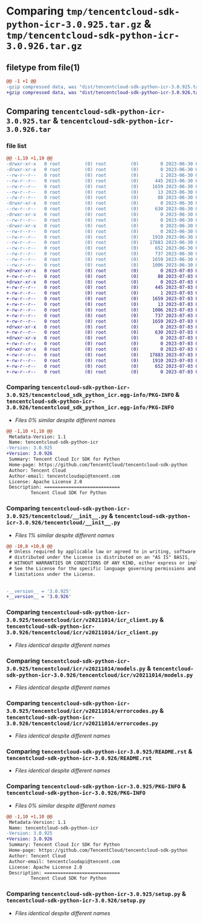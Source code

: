 # Comparing `tmp/tencentcloud-sdk-python-icr-3.0.925.tar.gz` & `tmp/tencentcloud-sdk-python-icr-3.0.926.tar.gz`

## filetype from file(1)

```diff
@@ -1 +1 @@
-gzip compressed data, was "dist/tencentcloud-sdk-python-icr-3.0.925.tar", last modified: Fri Jun 30 02:15:32 2023, max compression
+gzip compressed data, was "dist/tencentcloud-sdk-python-icr-3.0.926.tar", last modified: Mon Jul  3 00:28:08 2023, max compression
```

## Comparing `tencentcloud-sdk-python-icr-3.0.925.tar` & `tencentcloud-sdk-python-icr-3.0.926.tar`

### file list

```diff
@@ -1,19 +1,19 @@
-drwxr-xr-x   0 root         (0) root         (0)        0 2023-06-30 02:15:32.000000 tencentcloud-sdk-python-icr-3.0.925/
-drwxr-xr-x   0 root         (0) root         (0)        0 2023-06-30 02:15:32.000000 tencentcloud-sdk-python-icr-3.0.925/tencentcloud_sdk_python_icr.egg-info/
--rw-r--r--   0 root         (0) root         (0)        1 2023-06-30 02:15:32.000000 tencentcloud-sdk-python-icr-3.0.925/tencentcloud_sdk_python_icr.egg-info/dependency_links.txt
--rw-r--r--   0 root         (0) root         (0)      445 2023-06-30 02:15:32.000000 tencentcloud-sdk-python-icr-3.0.925/tencentcloud_sdk_python_icr.egg-info/SOURCES.txt
--rw-r--r--   0 root         (0) root         (0)     1659 2023-06-30 02:15:32.000000 tencentcloud-sdk-python-icr-3.0.925/tencentcloud_sdk_python_icr.egg-info/PKG-INFO
--rw-r--r--   0 root         (0) root         (0)       13 2023-06-30 02:15:32.000000 tencentcloud-sdk-python-icr-3.0.925/tencentcloud_sdk_python_icr.egg-info/top_level.txt
--rw-r--r--   0 root         (0) root         (0)       88 2023-06-30 02:15:32.000000 tencentcloud-sdk-python-icr-3.0.925/setup.cfg
-drwxr-xr-x   0 root         (0) root         (0)        0 2023-06-30 02:15:32.000000 tencentcloud-sdk-python-icr-3.0.925/tencentcloud/
--rw-r--r--   0 root         (0) root         (0)      630 2023-06-30 02:15:32.000000 tencentcloud-sdk-python-icr-3.0.925/tencentcloud/__init__.py
-drwxr-xr-x   0 root         (0) root         (0)        0 2023-06-30 02:15:32.000000 tencentcloud-sdk-python-icr-3.0.925/tencentcloud/icr/
--rw-r--r--   0 root         (0) root         (0)        0 2023-06-30 02:15:32.000000 tencentcloud-sdk-python-icr-3.0.925/tencentcloud/icr/__init__.py
-drwxr-xr-x   0 root         (0) root         (0)        0 2023-06-30 02:15:32.000000 tencentcloud-sdk-python-icr-3.0.925/tencentcloud/icr/v20211014/
--rw-r--r--   0 root         (0) root         (0)        0 2023-06-30 02:15:32.000000 tencentcloud-sdk-python-icr-3.0.925/tencentcloud/icr/v20211014/__init__.py
--rw-r--r--   0 root         (0) root         (0)     1910 2023-06-30 02:15:32.000000 tencentcloud-sdk-python-icr-3.0.925/tencentcloud/icr/v20211014/icr_client.py
--rw-r--r--   0 root         (0) root         (0)    17883 2023-06-30 02:15:32.000000 tencentcloud-sdk-python-icr-3.0.925/tencentcloud/icr/v20211014/models.py
--rw-r--r--   0 root         (0) root         (0)      652 2023-06-30 02:15:32.000000 tencentcloud-sdk-python-icr-3.0.925/tencentcloud/icr/v20211014/errorcodes.py
--rw-r--r--   0 root         (0) root         (0)      737 2023-06-30 02:15:32.000000 tencentcloud-sdk-python-icr-3.0.925/README.rst
--rw-r--r--   0 root         (0) root         (0)     1659 2023-06-30 02:15:32.000000 tencentcloud-sdk-python-icr-3.0.925/PKG-INFO
--rw-r--r--   0 root         (0) root         (0)     1006 2023-06-30 02:15:32.000000 tencentcloud-sdk-python-icr-3.0.925/setup.py
+drwxr-xr-x   0 root         (0) root         (0)        0 2023-07-03 00:28:08.000000 tencentcloud-sdk-python-icr-3.0.926/
+-rw-r--r--   0 root         (0) root         (0)       88 2023-07-03 00:28:08.000000 tencentcloud-sdk-python-icr-3.0.926/setup.cfg
+drwxr-xr-x   0 root         (0) root         (0)        0 2023-07-03 00:28:08.000000 tencentcloud-sdk-python-icr-3.0.926/tencentcloud_sdk_python_icr.egg-info/
+-rw-r--r--   0 root         (0) root         (0)      445 2023-07-03 00:28:08.000000 tencentcloud-sdk-python-icr-3.0.926/tencentcloud_sdk_python_icr.egg-info/SOURCES.txt
+-rw-r--r--   0 root         (0) root         (0)        1 2023-07-03 00:28:08.000000 tencentcloud-sdk-python-icr-3.0.926/tencentcloud_sdk_python_icr.egg-info/dependency_links.txt
+-rw-r--r--   0 root         (0) root         (0)     1659 2023-07-03 00:28:08.000000 tencentcloud-sdk-python-icr-3.0.926/tencentcloud_sdk_python_icr.egg-info/PKG-INFO
+-rw-r--r--   0 root         (0) root         (0)       13 2023-07-03 00:28:08.000000 tencentcloud-sdk-python-icr-3.0.926/tencentcloud_sdk_python_icr.egg-info/top_level.txt
+-rw-r--r--   0 root         (0) root         (0)     1006 2023-07-03 00:28:08.000000 tencentcloud-sdk-python-icr-3.0.926/setup.py
+-rw-r--r--   0 root         (0) root         (0)      737 2023-07-03 00:28:08.000000 tencentcloud-sdk-python-icr-3.0.926/README.rst
+-rw-r--r--   0 root         (0) root         (0)     1659 2023-07-03 00:28:08.000000 tencentcloud-sdk-python-icr-3.0.926/PKG-INFO
+drwxr-xr-x   0 root         (0) root         (0)        0 2023-07-03 00:28:08.000000 tencentcloud-sdk-python-icr-3.0.926/tencentcloud/
+-rw-r--r--   0 root         (0) root         (0)      630 2023-07-03 00:28:08.000000 tencentcloud-sdk-python-icr-3.0.926/tencentcloud/__init__.py
+drwxr-xr-x   0 root         (0) root         (0)        0 2023-07-03 00:28:08.000000 tencentcloud-sdk-python-icr-3.0.926/tencentcloud/icr/
+-rw-r--r--   0 root         (0) root         (0)        0 2023-07-03 00:28:08.000000 tencentcloud-sdk-python-icr-3.0.926/tencentcloud/icr/__init__.py
+drwxr-xr-x   0 root         (0) root         (0)        0 2023-07-03 00:28:08.000000 tencentcloud-sdk-python-icr-3.0.926/tencentcloud/icr/v20211014/
+-rw-r--r--   0 root         (0) root         (0)    17883 2023-07-03 00:28:08.000000 tencentcloud-sdk-python-icr-3.0.926/tencentcloud/icr/v20211014/models.py
+-rw-r--r--   0 root         (0) root         (0)     1910 2023-07-03 00:28:08.000000 tencentcloud-sdk-python-icr-3.0.926/tencentcloud/icr/v20211014/icr_client.py
+-rw-r--r--   0 root         (0) root         (0)      652 2023-07-03 00:28:08.000000 tencentcloud-sdk-python-icr-3.0.926/tencentcloud/icr/v20211014/errorcodes.py
+-rw-r--r--   0 root         (0) root         (0)        0 2023-07-03 00:28:08.000000 tencentcloud-sdk-python-icr-3.0.926/tencentcloud/icr/v20211014/__init__.py
```

### Comparing `tencentcloud-sdk-python-icr-3.0.925/tencentcloud_sdk_python_icr.egg-info/PKG-INFO` & `tencentcloud-sdk-python-icr-3.0.926/tencentcloud_sdk_python_icr.egg-info/PKG-INFO`

 * *Files 0% similar despite different names*

```diff
@@ -1,10 +1,10 @@
 Metadata-Version: 1.1
 Name: tencentcloud-sdk-python-icr
-Version: 3.0.925
+Version: 3.0.926
 Summary: Tencent Cloud Icr SDK for Python
 Home-page: https://github.com/TencentCloud/tencentcloud-sdk-python
 Author: Tencent Cloud
 Author-email: tencentcloudapi@tencent.com
 License: Apache License 2.0
 Description: ============================
         Tencent Cloud SDK for Python
```

### Comparing `tencentcloud-sdk-python-icr-3.0.925/tencentcloud/__init__.py` & `tencentcloud-sdk-python-icr-3.0.926/tencentcloud/__init__.py`

 * *Files 1% similar despite different names*

```diff
@@ -10,8 +10,8 @@
 # Unless required by applicable law or agreed to in writing, software
 # distributed under the License is distributed on an "AS IS" BASIS,
 # WITHOUT WARRANTIES OR CONDITIONS OF ANY KIND, either express or implied.
 # See the License for the specific language governing permissions and
 # limitations under the License.
 
 
-__version__ = '3.0.925'
+__version__ = '3.0.926'
```

### Comparing `tencentcloud-sdk-python-icr-3.0.925/tencentcloud/icr/v20211014/icr_client.py` & `tencentcloud-sdk-python-icr-3.0.926/tencentcloud/icr/v20211014/icr_client.py`

 * *Files identical despite different names*

### Comparing `tencentcloud-sdk-python-icr-3.0.925/tencentcloud/icr/v20211014/models.py` & `tencentcloud-sdk-python-icr-3.0.926/tencentcloud/icr/v20211014/models.py`

 * *Files identical despite different names*

### Comparing `tencentcloud-sdk-python-icr-3.0.925/tencentcloud/icr/v20211014/errorcodes.py` & `tencentcloud-sdk-python-icr-3.0.926/tencentcloud/icr/v20211014/errorcodes.py`

 * *Files identical despite different names*

### Comparing `tencentcloud-sdk-python-icr-3.0.925/README.rst` & `tencentcloud-sdk-python-icr-3.0.926/README.rst`

 * *Files identical despite different names*

### Comparing `tencentcloud-sdk-python-icr-3.0.925/PKG-INFO` & `tencentcloud-sdk-python-icr-3.0.926/PKG-INFO`

 * *Files 0% similar despite different names*

```diff
@@ -1,10 +1,10 @@
 Metadata-Version: 1.1
 Name: tencentcloud-sdk-python-icr
-Version: 3.0.925
+Version: 3.0.926
 Summary: Tencent Cloud Icr SDK for Python
 Home-page: https://github.com/TencentCloud/tencentcloud-sdk-python
 Author: Tencent Cloud
 Author-email: tencentcloudapi@tencent.com
 License: Apache License 2.0
 Description: ============================
         Tencent Cloud SDK for Python
```

### Comparing `tencentcloud-sdk-python-icr-3.0.925/setup.py` & `tencentcloud-sdk-python-icr-3.0.926/setup.py`

 * *Files identical despite different names*

